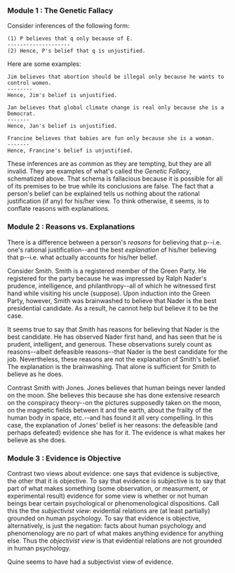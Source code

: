 ### Module 1 : The Genetic Fallacy

Consider inferences of the following form:

	(1) P believes that q only because of E.
	--------------------
	(2) Hence, P's belief that q is unjustified.

Here are some examples:

	Jim believes that abortion should be illegal only because he wants to control women.
	--------
	Hence, Jim's belief is unjustified.

	Jan believes that global climate change is real only because she is a Democrat.
	-------
	Hence, Jan's belief is unjustified.

	Francine believes that babies are fun only because she is a woman.
	-------
	Hence, Francine's belief is unjustified.

These inferences are as common as they are tempting, but they are all invalid. They are examples of what's called the *Genetic Fallacy*, schematized above. That schema is fallacious because it is possible for all of its premises to be true while its conclusions are false. The fact that a person's belief can be explained tells us nothing about the rational justification (if any) for his/her view. To think otherwise, it seems, is to conflate reasons with explanations.


### Module 2 : Reasons vs. Explanations

There is a difference between a person's *reasons* for believing that p--i.e. one's rational justification--and the best *explanation* of his/her believing that p--i.e. what actually accounts for his/her belief. 

Consider Smith. Smith is a registered member of the Green Party. He registered for the party because he was impressed by Ralph Nader's prudence, intelligence, and philanthropy--all of which he witnessed first hand while visiting his uncle (suppose). Upon induction into the Green Party, however, Smith was brainwashed to believe that Nader is the best presidential candidate. As a result, he cannot help but believe it to be the case.

It seems true to say that Smith has reasons for believing that Nader is the best candidate. He has observed Nader first hand, and has seen that he is prudent, intelligent, and generous. These observations surely count as reasons--albeit defeasible reasons--that Nader is the best candidate for the job. Nevertheless, these reasons are not the explanation of Smith's belief. The explanation is the brainwashing. That alone is sufficient for Smith to believe as he does.

Contrast Smith with Jones. Jones believes that human beings never landed on the moon. She believes this because she has done extensive research on the conspiracy theory--on the pictures supposedly taken on the moon, on the magnetic fields between it and the earth, about the frailty of the human body in space, etc.--and has found it all very compelling. In this case, the explanation of Jones' belief is her reasons: the defeasible (and perhaps defeated) evidence she has for it. The evidence is what makes her believe as she does.


### Module 3 : Evidence is Objective

Contrast two views about evidence: one says that evidence is subjective, the other that it is objective. To say that evidence is subjective is to say that part of what makes something (some observation, or measurment, or experimental result) evidence for some view is whether or not human beings bear certain psychological or phenomenological dispositions. Call this the the *subjectivist view*: evidential relations are (at least partially) grounded on human psychology. To say that evidence is objective, alternatively, is just the negation: facts about human psychology and phenomenology are no part of what makes anything evidence for anything else. Thus the *objectivist view* is that evidential relations are not grounded in human psychology.

Quine seems to have had a subjectivist view of evidence. 
